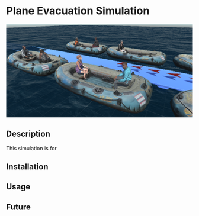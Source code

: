 # Plane Evacuation Simulation
![PIC](https://github.com/Giffina/Capstone/blob/master/Assets/capstone.png)

## Description
This simulation is for 
## Installation
## Usage
## Future

